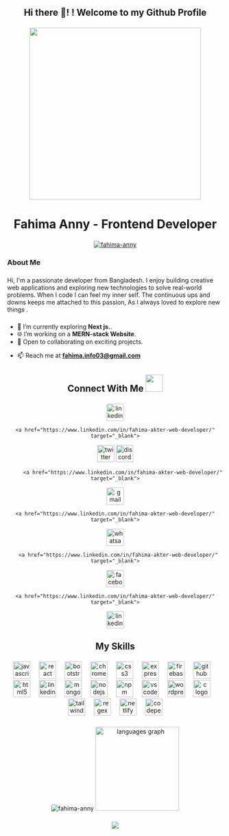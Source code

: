 <h2 align="center">Hi there 👋! !  Welcome to my Github Profile</h2>

###

<div align="center">
  <img height="400" src="https://i.ibb.co.com/vjLZg5s/freepik-upload-33195.jpg"  />
</div>

###

<h1 align="center">Fahima  Anny   - Frontend Developer</h1>


###
<p align="center"> <a href="https://github.com/fahima-anny/github-profile-trophy"><img src="https://github-profile-trophy.vercel.app/?username=fahima-anny&row=1&column=6&theme=onedark" alt="fahima-anny" /></a> </p>

###
<h3 align="left">About Me</h3>


###

<p align="left">Hi, I'm a passionate developer from Bangladesh. I enjoy building creative web applications and exploring new technologies to solve real-world problems.  When I code I can feel my inner self. The continuous ups and downs keeps me attached to this passion, As I always loved to explore new things .<br>


  
###
  
 - 🌱 I’m currently exploring **Next js.**.  
 - 🌐 I’m working on a **MERN-stack Website**.  
 - 🚀 Open to collaborating on exciting projects.</p>
 - 📫 Reach me at **fahima.info03@gmail.com**  

###
<h2 align="center">Connect With Me <img src = "https://media2.giphy.com/media/al7grkbrCChTAPEfyh/giphy.gif?cid=ecf05e47a0n3gi1bfqntqmob8g9aid1oyj2wr3ds3mg700bl&rid=giphy.gif" width="40px" height="40px"></h2>

###


<div align="center">
 <a href="https://www.linkedin.com/in/fahima-akter-web-developer/" target="_blank">
   <img src="https://img.shields.io/static/v1?message=LinkedIn&logo=linkedin&label=&color=0077B5&logoColor=white&labelColor=&style=for-the-badge" height="40" alt="linkedin logo"  />
 </a>

    <a href="https://www.linkedin.com/in/fahima-akter-web-developer/" target="_blank">
  <img src="https://img.shields.io/static/v1?message=Twitter&logo=twitter&label=&color=1DA1F2&logoColor=white&labelColor=&style=for-the-badge" height="40" alt="twitter logo"  />
 </a>

   <a href="https://www.linkedin.com/in/fahima-akter-web-developer/" target="_blank">
  <img src="https://img.shields.io/static/v1?message=Discord&logo=discord&label=&color=7289DA&logoColor=white&labelColor=&style=for-the-badge" height="40" alt="discord logo"  />
</a>

         <a href="https://www.linkedin.com/in/fahima-akter-web-developer/" target="_blank">
  <img src="https://img.shields.io/static/v1?message=Gmail&logo=gmail&label=&color=D14836&logoColor=white&labelColor=&style=for-the-badge" height="40" alt="gmail logo"  />
  </a>

    <a href="https://www.linkedin.com/in/fahima-akter-web-developer/" target="_blank">
  <img src="https://img.shields.io/static/v1?message=Whatsapp&logo=whatsapp&label=&color=25D366&logoColor=white&labelColor=&style=for-the-badge" height="40" alt="whatsapp logo"  />
  </a>

      <a href="https://www.linkedin.com/in/fahima-akter-web-developer/" target="_blank">
  <img src="https://img.shields.io/static/v1?message=Facebook&logo=facebook&label=&color=1877F2&logoColor=white&labelColor=&style=for-the-badge" height="40" alt="facebook logo"  />
</a>

    <a href="https://www.linkedin.com/in/fahima-akter-web-developer/" target="_blank">
<img src="https://img.shields.io/static/v1?message=LinkedIn&logo=linkedin&label=&color=0077B5&logoColor=white&labelColor=&style=for-the-badge" height="40" alt="linkedin logo" />
</a>
  
</div>

###

<h2 align="center">My Skills</h2>

###

<div align="center">
  <img src="https://skillicons.dev/icons?i=js" height="40" alt="javascript logo"  />
  <img width="12" />
  <img src="https://skillicons.dev/icons?i=react" height="40" alt="react logo"  />
  <img width="12" />
  <img src="https://cdn.jsdelivr.net/gh/devicons/devicon/icons/bootstrap/bootstrap-original.svg" height="40" alt="bootstrap logo"  />
  <img width="12" />
  <img src="https://cdn.jsdelivr.net/gh/devicons/devicon/icons/chrome/chrome-original.svg" height="40" alt="chrome logo"  />
  <img width="12" />
  <img src="https://cdn.jsdelivr.net/gh/devicons/devicon/icons/css3/css3-original.svg" height="40" alt="css3 logo"  />
  <img width="12" />
  <img src="https://skillicons.dev/icons?i=express" height="40" alt="express logo"  />
  <img width="12" />
  <img src="https://skillicons.dev/icons?i=firebase" height="40" alt="firebase logo"  />
  <img width="12" />
  <img src="https://skillicons.dev/icons?i=github" height="40" alt="github logo"  />
  <img width="12" />
  <img src="https://skillicons.dev/icons?i=html" height="40" alt="html5 logo"  />
  <img width="12" />
  <img src="https://skillicons.dev/icons?i=linkedin" height="40" alt="linkedin logo"  />
  <img width="12" />
  <img src="https://skillicons.dev/icons?i=mongodb" height="40" alt="mongodb logo"  />
  <img width="12" />
  <img src="https://skillicons.dev/icons?i=nodejs" height="40" alt="nodejs logo"  />
  <img width="12" />
  <img src="https://cdn.simpleicons.org/npm/CB3837" height="40" alt="npm logo"  />
  <img width="12" />
  <img src="https://skillicons.dev/icons?i=vscode" height="40" alt="vscode logo"  />
  <img width="12" />
  <img src="https://skillicons.dev/icons?i=wordpress" height="40" alt="wordpress logo"  />
  <img width="12" />
  <img src="https://skillicons.dev/icons?i=c" height="40" alt="c logo"  />
  <img width="12" />
  <img src="https://skillicons.dev/icons?i=tailwind" height="40" alt="tailwindcss logo"  />
  <img width="12" />
  <img src="https://skillicons.dev/icons?i=regex" height="40" alt="regex logo"  />
  <img width="12" />
  <img src="https://skillicons.dev/icons?i=netlify" height="40" alt="netlify logo"  />
  <img width="12" />
  <img src="https://skillicons.dev/icons?i=codepen" height="40" alt="codepen logo"  />
</div>

###


###

<div align="center">
<!--   <img src="https://streak-stats.demolab.com?user=fahima-anny&locale=en&mode=daily&theme=dracula&hide_border=false&border_radius=5" height="150" alt="streak graph"  /> -->

<p align="center"> <img src="https://github-readme-stats.vercel.app/api?username=fahima-anny&show_icons=true&theme=gotham" alt="fahima-anny" />
  
  <img src="https://github-readme-stats.vercel.app/api/top-langs?username=fahima-anny&locale=en&hide_title=false&layout=compact&card_width=300&langs_count=5&theme=gotham&hide_border=false" height="195" alt="languages graph"  />
</div>


###

<div align="center">
  <img src="https://visitor-badge.laobi.icu/badge?page_id=fahima-anny.fahima-anny&right_color=aqua"  />
</div>

###

